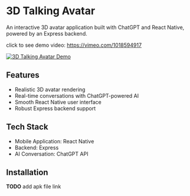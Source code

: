 # 3D Talking Avatar

An interactive 3D avatar application built with ChatGPT and React Native, powered by an Express backend.

click to see demo video: https://vimeo.com/1018594917

[![3D Talking Avatar Demo](https://vumbnail.com/1018594917.jpg)](https://vimeo.com/1018594917)

## Features

- Realistic 3D avatar rendering
- Real-time conversations with ChatGPT-powered AI
- Smooth React Native user interface
- Robust Express backend support

## Tech Stack

- Mobile Application: React Native
- Backend: Express
- AI Conversation: ChatGPT API

## Installation

**TODO** add apk file link
